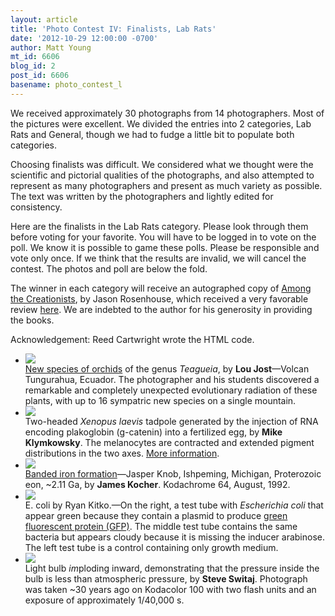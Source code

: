 ```yaml
---
layout: article
title: 'Photo Contest IV: Finalists, Lab Rats'
date: '2012-10-29 12:00:00 -0700'
author: Matt Young
mt_id: 6606
blog_id: 2
post_id: 6606
basename: photo_contest_l
---
```

We received approximately 30 photographs from 14 photographers. Most of the pictures were excellent. We divided the entries into 2 categories, Lab Rats and General, though we had to fudge a little bit to populate both categories.

Choosing finalists was difficult. We considered what we thought were the scientific and pictorial qualities of the photographs, and also attempted to represent as many photographers and present as much variety as possible. The text was written by the photographers and lightly edited for consistency.

Here are the finalists in the Lab Rats category. Please look through them before voting for your favorite. You will have to be logged in to vote on the poll. We know it is possible to game these polls. Please be responsible and vote only once. If we think that the results are invalid, we will cancel the contest. The photos and poll are below the fold.

The winner in each category will receive an autographed copy of [Among the Creationists]( http://www.amazon.com/Among-Creationists-Dispatches-Anti-Evolutionist-Front/dp/0199744637), by Jason Rosenhouse, which received a very favorable review [here]( http://pandasthumb.org/archives/2012/07/among-the-creat.html). We are indebted to the author for his generosity in providing the books.

Acknowledgement:  Reed Cartwright wrote the HTML code.


<style>
#mygalleryview {
}
.gallery {
background-color: #333 !important;
margin-left: auto;
margin-right: auto;
}
.pointer {
border-bottom-color: #FFF !important;
}
.frame.current .img_wrap {
border-color: #FFF !important;
}
.gallery img {
margin: 0px !important;
}
.frame .img_wrap {
border-width: 3px !important;
}
.panel-overlay {
overflow:auto !important;
} 
</style>
<ul id="mygalleryview" >
<li><img src="{{ site.baseurl }}/uploads/2012/Jost.TeagueiaRadiation.jpg" />
<div class="panel-overlay">
<a href="http://www.lyonia.org/articles/rbussmann/article_323/pdf/article.pdf">New species of orchids</a> of the genus <i> Teagueia</i>, by <b>Lou Jost</b>&mdash;Volcan Tungurahua, Ecuador. The photographer and his students discovered a remarkable and completely unexpected evolutionary radiation of these plants, with up to 16 sympatric new species on a single mountain.
</div>
</li>
<li><img src="{{ site.baseurl }}/uploads/2012/Klymkowsky-axis%20duplication%20Xenopus.jpg" />
<div class="panel-overlay">
Two-headed <i>Xenopus laevis</i> tadpole generated by the injection of RNA encoding plakoglobin (g-catenin) into a fertilized egg, by <b> Mike Klymkowsky</b>.  The melanocytes are contracted and extended pigment distributions in the two axes. <a href="http://www.xenbase.org/common/">More information</a>.
</div>
</li>
<li><img src="{{ site.baseurl }}/uploads/2012/Kocher_BIFJasperKnob.jpg" />
<div class="panel-overlay">
<a href="http://en.wikipedia.org/wiki/Banded_iron_formation">Banded iron formation</a>&mdash;Jasper Knob, Ishpeming, Michigan, Proterozoic eon, ~2.11 Ga, by <b> James Kocher</b>. Kodachrome 64, August, 1992.
</div>
</li>
<li><img src="{{ site.baseurl }}/uploads/2012/Kitko.EcoliGFP.jpg" />
<div class="panel-overlay">
E. coli by Ryan Kitko.&mdash;On the right, a test tube with <i>Escherichia coli</i> that appear green because they contain a plasmid to produce <a href="http://www.nobelprize.org/nobel_prizes/chemistry/laureates/2008/advanced-chemistryprize2008.pdf">green fluorescent protein (GFP)</a>.  The middle test tube contains the same bacteria but appears cloudy because it is missing the inducer arabinose. The left test tube is a control containing only growth medium.
</div>
</li>
<li><img src="{{ site.baseurl }}/uploads/2012/switaj.lightbulb.jpg" />
<div class="panel-overlay">
Light bulb <i>im</i>ploding inward, demonstrating that the pressure inside the bulb is less than atmospheric pressure, by <b> Steve Switaj</b>. Photograph was taken ~30 years ago on Kodacolor 100 with two flash units and an exposure of approximately 1/40,000 s.
</div>
</li>
</ul>
<script>
$(function(){
$('#mygalleryview').galleryView({
panel_width: 600,
panel_height: 450,
frame_width: 100,
frame_height: 100,
nav_theme: '/scripts/ext/themes/light',
transition_interval: 0
});
});
</script>
